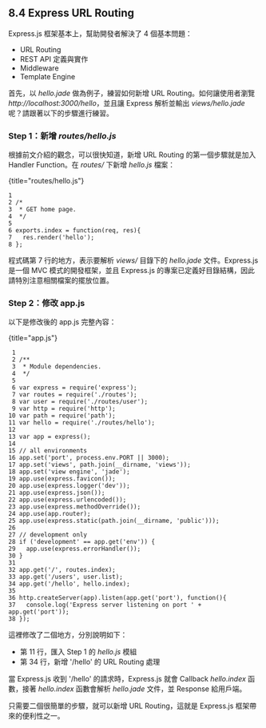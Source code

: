 ## 8.4 Express URL Routing

Express.js 框架基本上，幫助開發者解決了 4 個基本問題：

- URL Routing
- REST API 定義與實作
- Middleware
- Template Engine

首先，以 *hello.jade* 做為例子，練習如何新增 URL Routing。如何讓使用者瀏覽 *http://localhost:3000/hello*，並且讓 Express 解析並輸出 *views/hello.jade* 呢？請跟著以下的步驟進行練習。

### Step 1：新增 *routes/hello.js*

根據前文介紹的觀念，可以很快知道，新增 URL Routing 的第一個步驟就是加入 Handler Function。在 *routes/* 下新增 *hello.js* 檔案：

{title="routes/hello.js"}
~~~~~~~~
1 
2 /*
3  * GET home page.
4  */
5 
6 exports.index = function(req, res){
7   res.render('hello');
8 };
~~~~~~~~

程式碼第 7 行的地方，表示要解析 *views/* 目錄下的 *hello.jade* 文件。Express.js 是一個 MVC 模式的開發框架，並且 Express.js 的專案已定義好目錄結構，因此請特別注意相關檔案的擺放位置。

### Step 2：修改 app.js

以下是修改後的 app.js 完整內容：

{title="app.js"}
~~~~~~~~
 1 
 2 /**
 3  * Module dependencies.
 4  */
 5 
 6 var express = require('express');
 7 var routes = require('./routes');
 8 var user = require('./routes/user');
 9 var http = require('http');
10 var path = require('path');
11 var hello = require('./routes/hello');
12 
13 var app = express();
14 
15 // all environments
16 app.set('port', process.env.PORT || 3000);
17 app.set('views', path.join(__dirname, 'views'));
18 app.set('view engine', 'jade');
19 app.use(express.favicon());
20 app.use(express.logger('dev'));
21 app.use(express.json());
22 app.use(express.urlencoded());
23 app.use(express.methodOverride());
24 app.use(app.router);
25 app.use(express.static(path.join(__dirname, 'public')));
26 
27 // development only
28 if ('development' == app.get('env')) {
29   app.use(express.errorHandler());
30 }
31 
32 app.get('/', routes.index);
33 app.get('/users', user.list);
34 app.get('/hello', hello.index);
35 
36 http.createServer(app).listen(app.get('port'), function(){
37   console.log('Express server listening on port ' + app.get('port'));
38 });
~~~~~~~~

這裡修改了二個地方，分別說明如下：

- 第 11 行，匯入 Step 1 的 *hello.js* 模組
- 第 34 行，新增 '/hello' 的 URL Routing 處理

當 Express.js 收到 '/hello' 的請求時，Express.js 就會 Callback *hello.index* 函數，接著 *hello.index* 函數會解析 *hello.jade* 文件，並 Response 給用戶端。

只需要二個很簡單的步驟，就可以新增 URL Routing，這就是 Express.js 框架帶來的便利性之一。